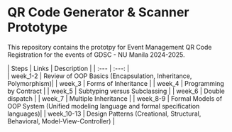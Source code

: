 # **QR Code Generator & Scanner Prototype**

This repository contains the prototpy for Event Management QR Code Registration for the events of GDSC - NU Manila 2024-2025.


| Steps | Links | Description |
| :---         |     :---:      |       
| week_1-2   | Review of OOP Basics (Encapsulation, Inheritance, Polymorphism)|
| week_3   | Forms of Inheritance  |
| week_4   | Programming by Contract |
| week_5   | Subtyping versus Subclassing |
| week_6   | Double dispatch  |
| week_7   | Multiple Inheritance |
| week_8-9  | Formal Models of OOP System (Unified modeling language and formal specification languages)|
| week_10-13   | Design Patterns (Creational, Structural, Behavioral, Model-View-Controller) |

